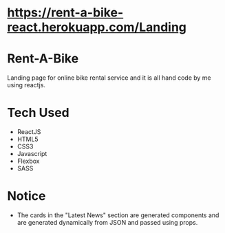 # https://rent-a-bike-react.herokuapp.com/Landing
# Rent-A-Bike
Landing page for online bike rental service and it is all hand code by me using reactjs.
# Tech Used
- ReactJS
- HTML5
- CSS3
- Javascript
- Flexbox
- SASS
# Notice
- The cards in the "Latest News" section are generated components and are generated dynamically from JSON and passed using props.
